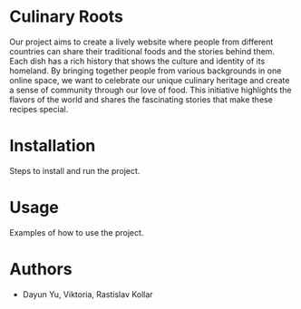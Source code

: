 # Culinary Roots

Our project aims to create a lively website where people from different countries can share their traditional foods and the stories behind them. Each dish has a rich history that shows the culture and identity of its homeland. By bringing together people from various backgrounds in one online space, we want to celebrate our unique culinary heritage and create a sense of community through our love of food. This initiative highlights the flavors of the world and shares the fascinating stories that make these recipes special.

# Installation

Steps to install and run the project.

# Usage

Examples of how to use the project.

# Authors

- Dayun Yu, Viktoria, Rastislav Kollar
